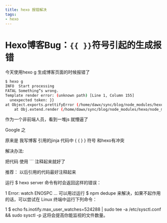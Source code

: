 ```yaml
---
title: hexo 报错解决
tags: 
- hexo
---
```


# Hexo博客Bug：```{{ }}```符号引起的生成报错
<!-- more -->
今天使用hexo g 生成博客页面的时候报错了

``` bash
$ hexo g
INFO  Start processing
FATAL Something“s wrong.
Template render error: (unknown path) [Line 1, Column 155]
  unexpected token: }}
at Object.exports.prettifyError (/home/dawx/sync/blog/node_modules/hexo/node_modules/nunjucks/src/lib.js:34:15)
    at Obj.extend.render (/home/dawx/sync/blog/node_modules/hexo/node_modules/nunjucks/src/environment.js:468:27)

```

作为一个非前端人员，看到一堆js 就懵逼了

Google 之

原来是 我写博客 引用的jinja 代码中 { { } } 符号
和hexo有冲突

解决办法:

把代码 使用 ``` 注释起来就好了

推荐： 以后引用的代码最好注释起来


运行 $ hexo server 命令有时会返回这样的错误：

1
Error: watch ENOSPC ...
可以用过运行 $ npm dedupe 来解决，如果不起作用的话，可以尝试在 Linux 终端中运行下列命令：

1
$ echo fs.inotify.max_user_watches=524288 | sudo tee -a /etc/sysctl.conf && sudo sysctl -p
这将会提高你能监视的文件数量。